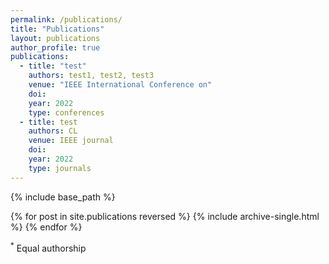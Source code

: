 ```yaml
---
permalink: /publications/
title: "Publications"
layout: publications
author_profile: true
publications:
  - title: "test"
    authors: test1, test2, test3
    venue: "IEEE International Conference on"
    doi:  
    year: 2022
    type: conferences
  - title: test
    authors: CL
    venue: IEEE journal
    doi: 
    year: 2022
    type: journals
---
```



{% include base_path %}

{% for post in site.publications reversed %}
  {% include archive-single.html %}
{% endfor %}

<sup>*</sup> Equal authorship
